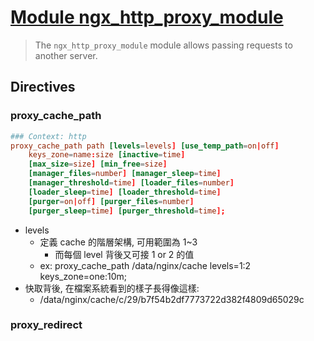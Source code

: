 # [Module ngx_http_proxy_module](http://nginx.org/en/docs/http/ngx_http_proxy_module.html)

> The `ngx_http_proxy_module` module allows passing requests to another server.


## Directives

### proxy_cache_path

```conf
### Context: http
proxy_cache_path path [levels=levels] [use_temp_path=on|off] 
    keys_zone=name:size [inactive=time] 
    [max_size=size] [min_free=size] 
    [manager_files=number] [manager_sleep=time] 
    [manager_threshold=time] [loader_files=number] 
    [loader_sleep=time] [loader_threshold=time] 
    [purger=on|off] [purger_files=number] 
    [purger_sleep=time] [purger_threshold=time];
```

- levels
    - 定義 cache 的階層架構, 可用範圍為 1~3
        - 而每個 level 背後又可接 1 or 2 的值
    - ex: proxy_cache_path /data/nginx/cache levels=1:2 keys_zone=one:10m;
- 快取背後, 在檔案系統看到的樣子長得像這樣:
    - /data/nginx/cache/c/29/b7f54b2df7773722d382f4809d65029c

### proxy_redirect

